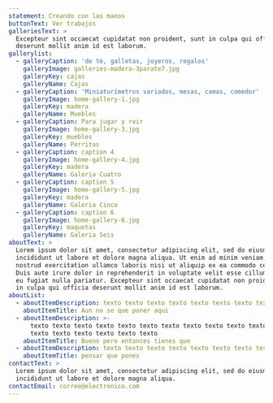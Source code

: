 ```yaml
---
statement: Creando con las manos
buttonText: Ver trabajos
galleriesText: >
  Excepteur sint occaecat cupidatat non proident, sunt in culpa qui officia
  deserunt mollit anim id est laborum.
gallerylist:
  - galleryCaption: 'de té, galletas, joyeros, regalos'
    galleryImage: galleries-madera-3parate7.jpg
    galleryKey: cajas
    galleryName: Cajas
  - galleryCaption: 'Miniaturímetros variados, mesas, camas, comedor'
    galleryImage: home-gallery-1.jpg
    galleryKey: madera
    galleryName: Muebles
  - galleryCaption: Para jugar y reir
    galleryImage: home-gallery-3.jpg
    galleryKey: muebles
    galleryName: Perritos
  - galleryCaption: caption 4
    galleryImage: home-gallery-4.jpg
    galleryKey: madera
    galleryName: Galeria Cuatro
  - galleryCaption: caption 5
    galleryImage: home-gallery-5.jpg
    galleryKey: madera
    galleryName: Galeria Cinco
  - galleryCaption: caption 6
    galleryImage: home-gallery-6.jpg
    galleryKey: maquetas
    galleryName: Galeria Seis
aboutText: >
  Lorem ipsum dolor sit amet, consectetur adipiscing elit, sed do eiusmod tempor
  incididunt ut labore et dolore magna aliqua. Ut enim ad minim veniam, quis
  nostrud exercitation ullamco laboris nisi ut aliquip ex ea commodo consequat.
  Duis aute irure dolor in reprehenderit in voluptate velit esse cillum dolore
  eu fugiat nulla pariatur. Excepteur sint occaecat cupidatat non proident, sunt
  in culpa qui officia deserunt mollit anim id est laborum.
aboutList:
  - aboutItemDescription: texto texto texto texto texto texto texto texto
    aboutItemTitle: Aun no se que poner aqui
  - aboutItemDescription: >-
      texto texto texto texto texto texto texto texto texto texto texto texto
      texto texto texto texto texto texto
    aboutItemTitle: Bueno pero entonces tienes que
  - aboutItemDescription: texto texto texto texto texto texto texto texto
    aboutItemTitle: pensar que pones
contactText: >
  Lorem ipsum dolor sit amet, consectetur adipiscing elit, sed do eiusmod tempor
  incididunt ut labore et dolore magna aliqua.
contactEmail: correo@electronico.com
---
```


